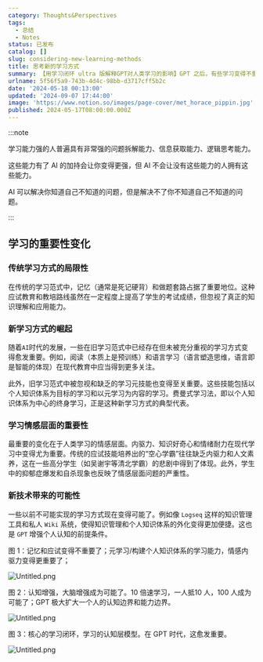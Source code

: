```yaml
---
category: Thoughts&Perspectives
tags:
  - 总结
  - Notes
status: 已发布
catalog: []
slug: considering-new-learning-methods
title: 思考新的学习方式
summary: 【用学习闭环 ultra 版解释GPT对人类学习的影响】GPT 之后，有些学习变得不重要了，有些学习变得更重要了，有些学习从不可能变成可能了。
urlname: 5f56f5a9-743b-4d4c-98bb-d3717cff5b2c
date: '2024-05-18 00:13:00'
updated: '2024-09-07 17:44:00'
image: 'https://www.notion.so/images/page-cover/met_horace_pippin.jpg'
published: 2024-05-17T08:00:00.000Z
---
```


:::note


学习能力强的人普遍具有非常强的问题拆解能力、信息获取能力、逻辑思考能力。


这些能力有了 AI 的加持会让你变得更强，但 AI 不会让没有这些能力的人拥有这些能力。


AI 可以解决你知道自己不知道的问题，但是解决不了你不知道自己不知道的问题。


:::


## 学习的重要性变化


### 传统学习方式的局限性


在传统的学习范式中，记忆（通常是死记硬背）和做题套路占据了重要地位。这种应试教育和教培路线虽然在一定程度上提高了学生的考试成绩，但忽视了真正的知识理解和应用能力。


### 新学习方式的崛起


随着`AI`时代的发展，一些在旧学习范式中已经存在但未被充分重视的学习方式变得愈发重要。例如，阅读（本质上是预训练）和语言学习（语言塑造思维，语言即是智能的体现）在现代教育中应当得到更多关注。


此外，旧学习范式中被忽视和缺乏的学习元技能也变得至关重要。这些技能包括以个人知识体系为目标的学习和以元学习为内容的学习。费曼式学习法，即以个人知识体系为中心的终身学习，正是这种新学习方式的典型代表。


### 学习情感层面的重要性


最重要的变化在于人类学习的情感层面。内驱力、知识好奇心和情绪耐力在现代学习中变得尤为重要。传统的应试技能培养出的“空心学霸”往往缺乏内驱力和人文素养，这在一些高分学生（如吴谢宇等清北学霸）的悲剧中得到了体现。此外，学生中的抑郁症爆发和自杀现象也反映了情感层面问题的严重性。


### 新技术带来的可能性


一些以前不可能实现的学习方式现在变得可能了。例如像 `Logseq` 这样的知识管理工具和私人 `Wiki` 系统，使得知识管理和个人知识体系的外化变得更加便捷。这也是 `GPT` 增强个人认知的前提条件。


图 1：记忆和应试变得不重要了；元学习/构建个人知识体系的学习能力，情感内驱力变得更重要了；


![Untitled.png](https://prod-files-secure.s3.us-west-2.amazonaws.com/5d24fe63-e567-4804-86f9-9fdc62e13082/a8319b77-00b3-43d9-9f99-e58187f20cfe/Untitled.png?X-Amz-Algorithm=AWS4-HMAC-SHA256&X-Amz-Content-Sha256=UNSIGNED-PAYLOAD&X-Amz-Credential=ASIAZI2LB4665BOEN25R%2F20250317%2Fus-west-2%2Fs3%2Faws4_request&X-Amz-Date=20250317T053815Z&X-Amz-Expires=3600&X-Amz-Security-Token=IQoJb3JpZ2luX2VjEOX%2F%2F%2F%2F%2F%2F%2F%2F%2F%2FwEaCXVzLXdlc3QtMiJHMEUCIDgi5ZgkbwWnciUPFcvbVw1kPXAJ4w7dvkMbkgIYZVtnAiEAwjv3fEwwsXqkod%2F4CjOiG3ZuLCofxEXQlNMfK85Fypwq%2FwMIPhAAGgw2Mzc0MjMxODM4MDUiDOUwHA8ID3eiwzn5BSrcA%2BIqF47r8nZqZUtTy%2FBaGRjnEfBO2XoncqTz%2F6cKL0vfV%2Fe4CtV9LKEry58BMIIsTK0%2BDcJAGWmNrWqbbM3Y7D4ccbvCByGKxEhcQuH2RD8dZQlwA7Ul76SUIcaXmCqJKz8oNjRbzJz53%2FG1HAB8unsSvXfLmmXGpMzqnTBA3zz9hr0xEmYnoDimOTIbGSUP0MPhY7whDK01Vaby2nSCx5Cj6%2BtMP4n2AMiTWxShbxDEKB5G26HwSbNp6x54lW3FDrLlYA880U0RL32cfHXN5wg5p6slf4p1mstnGXQgZfvTC0Lq3HZqupmKX26IJBSubZ0Y9Z9h0NNabojqEiGFXCTzDwcueAJkDrzZPQAt9btyhbbmAf1ck6FzjbqtEKvpvKgp5zSgVGAsqXEG3jCx35J4kcLbyrorsioRDNBruA0bl%2FygRmQGtFykSPDYBKuQvW7UL3QKqJ1wDn56zAlmKcK0HdXlNNoQ%2FmFjoMCa7Vy6yB3Lk1slAFHOdtiJQLtSNLXhziZuQGTXkqJssGzELPlrWMIHLDUmBU4WGIoVW4fnYsttXMU0K4ZKeZEBTa8O0gx%2FIjYqfBUR1YS3v4BXui7v3eqrY71G7gzGb4dilpcX5cGAFCieeijkT2RmMJ7a3r4GOqUBhQOXJogQcNqLFjP4QS4dp%2BB8%2Fyx5N6ngYzct%2B4ZPm5kAiyhpmI6Ixd6NFhDGBMb%2BtdYcdkhXC2Bzw3fm5hX23o%2BcnW7NqrX7Q63VV%2FC%2FXwFgotvFu3LZoWtaGXhyvPTb0fh2QHUMDtl4XM6jif9HzKLcGvgNcvAkxJBfWw80EgaDj1TFuHqQsgee5IYxrwjGjVFImvoG4qIV5yzoriJloCD0ykC5&X-Amz-Signature=ab5245423f33e9c9abd4512403b5b5b45c1881e80217ceb2d817540958b2ab58&X-Amz-SignedHeaders=host&x-id=GetObject)


图 2：认知增强，大脑增强成为可能了。10 倍速学习，一人抵10 人，100 人成为可能了；GPT 极大扩大一个人的认知边界和能力边界。


![Untitled.png](https://prod-files-secure.s3.us-west-2.amazonaws.com/5d24fe63-e567-4804-86f9-9fdc62e13082/e195b372-4d2b-479c-9e75-1be4e2c1412e/Untitled.png?X-Amz-Algorithm=AWS4-HMAC-SHA256&X-Amz-Content-Sha256=UNSIGNED-PAYLOAD&X-Amz-Credential=ASIAZI2LB4665BOEN25R%2F20250317%2Fus-west-2%2Fs3%2Faws4_request&X-Amz-Date=20250317T053815Z&X-Amz-Expires=3600&X-Amz-Security-Token=IQoJb3JpZ2luX2VjEOX%2F%2F%2F%2F%2F%2F%2F%2F%2F%2FwEaCXVzLXdlc3QtMiJHMEUCIDgi5ZgkbwWnciUPFcvbVw1kPXAJ4w7dvkMbkgIYZVtnAiEAwjv3fEwwsXqkod%2F4CjOiG3ZuLCofxEXQlNMfK85Fypwq%2FwMIPhAAGgw2Mzc0MjMxODM4MDUiDOUwHA8ID3eiwzn5BSrcA%2BIqF47r8nZqZUtTy%2FBaGRjnEfBO2XoncqTz%2F6cKL0vfV%2Fe4CtV9LKEry58BMIIsTK0%2BDcJAGWmNrWqbbM3Y7D4ccbvCByGKxEhcQuH2RD8dZQlwA7Ul76SUIcaXmCqJKz8oNjRbzJz53%2FG1HAB8unsSvXfLmmXGpMzqnTBA3zz9hr0xEmYnoDimOTIbGSUP0MPhY7whDK01Vaby2nSCx5Cj6%2BtMP4n2AMiTWxShbxDEKB5G26HwSbNp6x54lW3FDrLlYA880U0RL32cfHXN5wg5p6slf4p1mstnGXQgZfvTC0Lq3HZqupmKX26IJBSubZ0Y9Z9h0NNabojqEiGFXCTzDwcueAJkDrzZPQAt9btyhbbmAf1ck6FzjbqtEKvpvKgp5zSgVGAsqXEG3jCx35J4kcLbyrorsioRDNBruA0bl%2FygRmQGtFykSPDYBKuQvW7UL3QKqJ1wDn56zAlmKcK0HdXlNNoQ%2FmFjoMCa7Vy6yB3Lk1slAFHOdtiJQLtSNLXhziZuQGTXkqJssGzELPlrWMIHLDUmBU4WGIoVW4fnYsttXMU0K4ZKeZEBTa8O0gx%2FIjYqfBUR1YS3v4BXui7v3eqrY71G7gzGb4dilpcX5cGAFCieeijkT2RmMJ7a3r4GOqUBhQOXJogQcNqLFjP4QS4dp%2BB8%2Fyx5N6ngYzct%2B4ZPm5kAiyhpmI6Ixd6NFhDGBMb%2BtdYcdkhXC2Bzw3fm5hX23o%2BcnW7NqrX7Q63VV%2FC%2FXwFgotvFu3LZoWtaGXhyvPTb0fh2QHUMDtl4XM6jif9HzKLcGvgNcvAkxJBfWw80EgaDj1TFuHqQsgee5IYxrwjGjVFImvoG4qIV5yzoriJloCD0ykC5&X-Amz-Signature=43d7102cef81af4f7f03159593261b01c8a5a59d515f1d51c0d3664989e3f1be&X-Amz-SignedHeaders=host&x-id=GetObject)


图 3：核心的学习闭环，学习的认知层模型。在 GPT 时代，这愈发重要。


![Untitled.png](https://prod-files-secure.s3.us-west-2.amazonaws.com/5d24fe63-e567-4804-86f9-9fdc62e13082/57f2a38d-97b9-407e-baa1-8fecb8348e87/Untitled.png?X-Amz-Algorithm=AWS4-HMAC-SHA256&X-Amz-Content-Sha256=UNSIGNED-PAYLOAD&X-Amz-Credential=ASIAZI2LB4665BOEN25R%2F20250317%2Fus-west-2%2Fs3%2Faws4_request&X-Amz-Date=20250317T053815Z&X-Amz-Expires=3600&X-Amz-Security-Token=IQoJb3JpZ2luX2VjEOX%2F%2F%2F%2F%2F%2F%2F%2F%2F%2FwEaCXVzLXdlc3QtMiJHMEUCIDgi5ZgkbwWnciUPFcvbVw1kPXAJ4w7dvkMbkgIYZVtnAiEAwjv3fEwwsXqkod%2F4CjOiG3ZuLCofxEXQlNMfK85Fypwq%2FwMIPhAAGgw2Mzc0MjMxODM4MDUiDOUwHA8ID3eiwzn5BSrcA%2BIqF47r8nZqZUtTy%2FBaGRjnEfBO2XoncqTz%2F6cKL0vfV%2Fe4CtV9LKEry58BMIIsTK0%2BDcJAGWmNrWqbbM3Y7D4ccbvCByGKxEhcQuH2RD8dZQlwA7Ul76SUIcaXmCqJKz8oNjRbzJz53%2FG1HAB8unsSvXfLmmXGpMzqnTBA3zz9hr0xEmYnoDimOTIbGSUP0MPhY7whDK01Vaby2nSCx5Cj6%2BtMP4n2AMiTWxShbxDEKB5G26HwSbNp6x54lW3FDrLlYA880U0RL32cfHXN5wg5p6slf4p1mstnGXQgZfvTC0Lq3HZqupmKX26IJBSubZ0Y9Z9h0NNabojqEiGFXCTzDwcueAJkDrzZPQAt9btyhbbmAf1ck6FzjbqtEKvpvKgp5zSgVGAsqXEG3jCx35J4kcLbyrorsioRDNBruA0bl%2FygRmQGtFykSPDYBKuQvW7UL3QKqJ1wDn56zAlmKcK0HdXlNNoQ%2FmFjoMCa7Vy6yB3Lk1slAFHOdtiJQLtSNLXhziZuQGTXkqJssGzELPlrWMIHLDUmBU4WGIoVW4fnYsttXMU0K4ZKeZEBTa8O0gx%2FIjYqfBUR1YS3v4BXui7v3eqrY71G7gzGb4dilpcX5cGAFCieeijkT2RmMJ7a3r4GOqUBhQOXJogQcNqLFjP4QS4dp%2BB8%2Fyx5N6ngYzct%2B4ZPm5kAiyhpmI6Ixd6NFhDGBMb%2BtdYcdkhXC2Bzw3fm5hX23o%2BcnW7NqrX7Q63VV%2FC%2FXwFgotvFu3LZoWtaGXhyvPTb0fh2QHUMDtl4XM6jif9HzKLcGvgNcvAkxJBfWw80EgaDj1TFuHqQsgee5IYxrwjGjVFImvoG4qIV5yzoriJloCD0ykC5&X-Amz-Signature=1ded2b731290de0da509306577e5633b1bbbc801475d11ce84828ae4ddd41278&X-Amz-SignedHeaders=host&x-id=GetObject)

